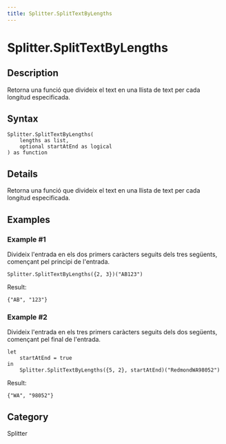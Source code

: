 ```yaml
---
title: Splitter.SplitTextByLengths
---
```


# Splitter.SplitTextByLengths


## Description

Retorna una funció que divideix el text en una llista de text per cada longitud especificada.


## Syntax

```powerquery
Splitter.SplitTextByLengths(
    lengths as list,
    optional startAtEnd as logical
) as function
```


## Details

Retorna una funció que divideix el text en una llista de text per cada longitud especificada.


## Examples

### Example #1 
Divideix l&#39;entrada en els dos primers caràcters seguits dels tres següents, començant pel principi de l&#39;entrada.
```powerquery
Splitter.SplitTextByLengths({2, 3})("AB123")
```

Result: 
```powerquery
{"AB", "123"}
```


### Example #2 
Divideix l&#39;entrada en els tres primers caràcters seguits dels dos següents, començant pel final de l&#39;entrada.
```powerquery
let
    startAtEnd = true
in
    Splitter.SplitTextByLengths({5, 2}, startAtEnd)("RedmondWA98052")
```

Result: 
```powerquery
{"WA", "98052"}
```




## Category
Splitter
